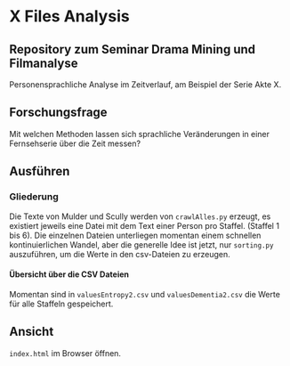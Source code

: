 # X Files Analysis
## Repository zum Seminar Drama Mining und Filmanalyse 
Personensprachliche Analyse im Zeitverlauf, am Beispiel der Serie Akte X.
## Forschungsfrage
Mit welchen Methoden lassen sich sprachliche Veränderungen in einer Fernsehserie über die Zeit messen?
## Ausführen
### Gliederung
Die Texte von Mulder und Scully werden von `crawlAlles.py` erzeugt, es existiert jeweils eine Datei mit dem Text einer Person pro Staffel. (Staffel 1 bis 6).
Die einzelnen Dateien unterliegen momentan einem schnellen kontinuierlichen Wandel, aber die generelle Idee ist jetzt, nur `sorting.py` auszuführen, um die Werte in den csv-Dateien zu erzeugen.
#### Übersicht über die CSV Dateien
Momentan sind in `valuesEntropy2.csv` und `valuesDementia2.csv` die Werte für alle Staffeln gespeichert.
## Ansicht
`index.html` im Browser öffnen.
